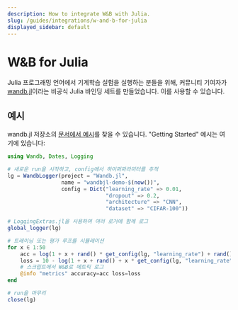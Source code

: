 ```yaml
---
description: How to integrate W&B with Julia.
slug: /guides/integrations/w-and-b-for-julia
displayed_sidebar: default
---
```


# W&B for Julia

Julia 프로그래밍 언어에서 기계학습 실험을 실행하는 분들을 위해, 커뮤니티 기여자가 [wandb.jl](https://github.com/avik-pal/Wandb.jl)이라는 비공식 Julia 바인딩 세트를 만들었습니다. 이를 사용할 수 있습니다.

## 예시

wandb.jl 저장소의 [문서에서 예시](https://github.com/avik-pal/Wandb.jl/tree/main/docs/src/examples)를 찾을 수 있습니다. "Getting Started" 예시는 여기에 있습니다:

```julia
using Wandb, Dates, Logging

# 새로운 run을 시작하고, config에서 하이퍼파라미터를 추적
lg = WandbLogger(project = "Wandb.jl",
                 name = "wandbjl-demo-$(now())",
                 config = Dict("learning_rate" => 0.01,
                               "dropout" => 0.2,
                               "architecture" => "CNN",
                               "dataset" => "CIFAR-100"))

# LoggingExtras.jl을 사용하여 여러 로거에 함께 로그
global_logger(lg)

# 트레이닝 또는 평가 루프를 시뮬레이션
for x ∈ 1:50
    acc = log(1 + x + rand() * get_config(lg, "learning_rate") + rand() + get_config(lg, "dropout"))
    loss = 10 - log(1 + x + rand() + x * get_config(lg, "learning_rate") + rand() + get_config(lg, "dropout"))
    # 스크립트에서 W&B로 메트릭 로그
    @info "metrics" accuracy=acc loss=loss
end

# run을 마무리
close(lg)
```